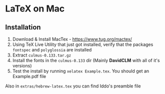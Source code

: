 # LaTeX on Mac

## Installation

1. Download & Install MacTex - https://www.tug.org/mactex/
1. Using TeX Live Utility that just got installed, verify that the packages `fontspec` and `polyglossia` are installed
1. Extract `culmus-0.133.tar.gz`
1. Install the fonts in the `culmus-0.133` dir (Mainly **DavidCLM** with all of it's versions)
1. Test the install by running `xelatex Example.tex`. You should get an Example.pdf file

Also in `extras/hebrew-latex.tex` you can find Iddo's preamble file

